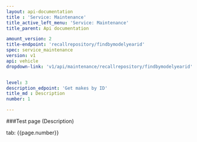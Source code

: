 ```yaml
---
layout: api-documentation
title : 'Service: Maintenance'
title_active_left_menu: 'Service: Maintenance'
title_parent: Api documentation

amount_version: 2
title-endpoint: 'recallrepository/findbymodelyearid'
spec: service_maintenance
version: v1
api: vehicle
dropdown-link: 'v1/api/maintenance/recallrepository/findbymodelyearid'


level: 3
description_edpoint: 'Get makes by ID'
title_md : Description
number: 1

---
```



###Test page (Description)

tab: {{page.number}}

